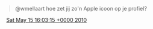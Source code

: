 > @wmellaart hoe zet jij zo'n Apple icoon op je profiel?

<img src="../../media/tweet.ico" width="12" /> [Sat May 15 16:03:15 +0000 2010](https://twitter.com/DromerDenker/status/14045008069)